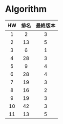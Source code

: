 # Algorithm

| HW | 排名 | 最終版本 |
| :---: | :---: | :---: |
| 1 | 2 | 3 |
| 2 | 13 | 5 |
| 3 | 6 | 1 |
| 4 | 28 | 3 |
| 5 | 9 | 4 |
| 6 | 28 | 4 |
| 7 | 19 | 3 |
| 8 | 16 | 2 |
| 9 | 19 | 3 |
| 10 | 42 | 3 |
| 11 | 13 | 5 |
